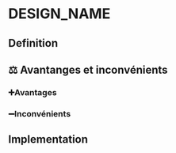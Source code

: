 # DESIGN_NAME
## Definition

## ⚖️ Avantanges et inconvénients
### ➕Avantages

### ➖Inconvénients

## Implementation
